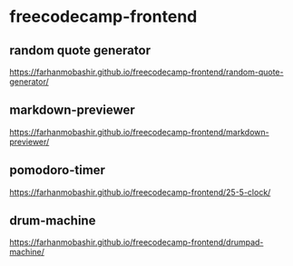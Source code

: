 # freecodecamp-frontend

## random quote generator

https://farhanmobashir.github.io/freecodecamp-frontend/random-quote-generator/

## markdown-previewer

https://farhanmobashir.github.io/freecodecamp-frontend/markdown-previewer/

## pomodoro-timer

https://farhanmobashir.github.io/freecodecamp-frontend/25-5-clock/

## drum-machine

https://farhanmobashir.github.io/freecodecamp-frontend/drumpad-machine/



